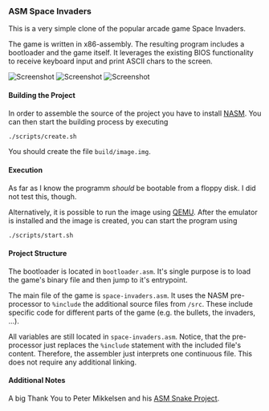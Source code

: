 ### ASM Space Invaders

This is a very simple clone of the popular arcade game Space Invaders.

The game is written in x86-assembly. The resulting program includes a bootloader and the game itself.
It leverages the existing BIOS functionality to receive keyboard input and print ASCII chars to the screen.

![Screenshot](https://cloud.githubusercontent.com/assets/9663231/22428356/03a23148-e707-11e6-9909-6ec9db57325a.png)
![Screenshot](https://cloud.githubusercontent.com/assets/9663231/22428352/01d220c6-e707-11e6-90e4-39fbe8473542.png)
![Screenshot](https://cloud.githubusercontent.com/assets/9663231/22428350/0041ae16-e707-11e6-9845-aa35266ca5c3.png)

#### Building the Project
In order to assemble the source of the project you have to install [NASM](http://www.nasm.us/).
You can then start the building process by executing

```bash
./scripts/create.sh
```

You should create the file `build/image.img`.

#### Execution
As far as I know the programm *should* be bootable from a floppy disk. I did not test this, though.

Alternatively, it is possible to run the image using [QEMU](http://wiki.qemu.org/Main_Page).
After the emulator is installed and the image is created, you can start the program using

```bash
./scripts/start.sh
```

#### Project Structure
The bootloader is located in `bootloader.asm`. It's single purpose is to load the game's binary file
and then jump to it's entrypoint.

The main file of the game is `space-invaders.asm`. It uses the NASM pre-processor to `%include` the additional
source files from `/src`. These include specific code for different parts of the game (e.g. the bullets, the invaders, ...).

All variables are still located in `space-invaders.asm`. Notice, that the pre-processor just replaces the `%include` statement with
the included file's content. Therefore, the assembler just interprets one continuous file. This does not require any
additional linking.

#### Additional Notes
A big Thank You to Peter Mikkelsen and his [ASM Snake Project](https://gitlab.com/pmikkelsen/asm_snake).
